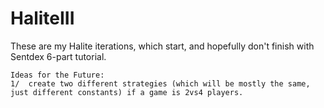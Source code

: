 # HaliteIII

These are my Halite iterations, which start, and hopefully don't finish with Sentdex 6-part tutorial.
    
    Ideas for the Future:
    1/  create two different strategies (which will be mostly the same, 
    just different constants) if a game is 2vs4 players.

